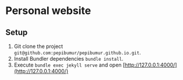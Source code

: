 # Personal website

## Setup

1. Git clone the project `git@github.com:pepibumur/pepibumur.github.io.git`.
2. Install Bundler dependencies `bundle install`.
4. Execute `bundle exec jekyll serve` and open [http://127.0.0.1:4000/](http://127.0.0.1:4000/)
